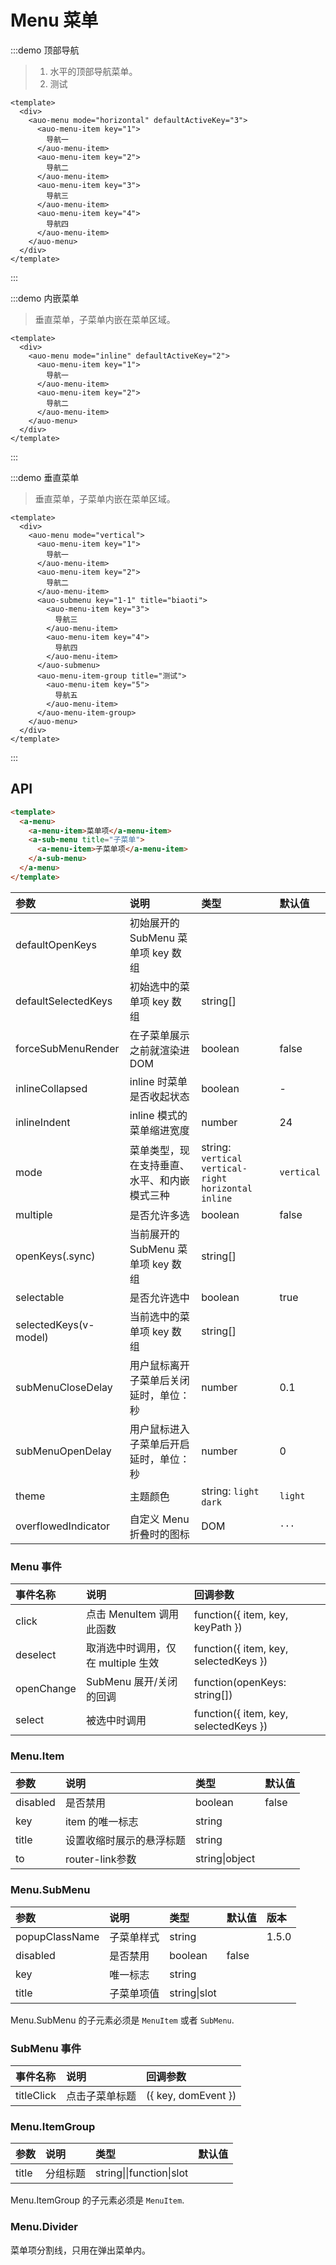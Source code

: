 # Menu 菜单

:::demo 顶部导航

>1. 水平的顶部导航菜单。
>2. 测试

```vue
<template>
  <div>
    <auo-menu mode="horizontal" defaultActiveKey="3">
      <auo-menu-item key="1">
        导航一
      </auo-menu-item>
      <auo-menu-item key="2">
        导航二
      </auo-menu-item>
      <auo-menu-item key="3">
        导航三
      </auo-menu-item>
      <auo-menu-item key="4">
        导航四
      </auo-menu-item>
    </auo-menu>
  </div>
</template>
```

:::

:::demo 内嵌菜单

> 垂直菜单，子菜单内嵌在菜单区域。

```vue
<template>
  <div>
    <auo-menu mode="inline" defaultActiveKey="2">
      <auo-menu-item key="1">
        导航一
      </auo-menu-item>
      <auo-menu-item key="2">
        导航二
      </auo-menu-item>
    </auo-menu>
  </div>
</template>
```

:::

:::demo 垂直菜单

> 垂直菜单，子菜单内嵌在菜单区域。

```vue
<template>
  <div>
    <auo-menu mode="vertical">
      <auo-menu-item key="1">
        导航一
      </auo-menu-item>
      <auo-menu-item key="2">
        导航二
      </auo-menu-item>
      <auo-submenu key="1-1" title="biaoti">
      	<auo-menu-item key="3">
          导航三
        </auo-menu-item>
        <auo-menu-item key="4">
          导航四
        </auo-menu-item>
      </auo-submenu>
      <auo-menu-item-group title="测试">
      	<auo-menu-item key="5">
          导航五
        </auo-menu-item>
      </auo-menu-item-group>
    </auo-menu>
  </div>
</template>
```

:::

## API

```html
<template>
  <a-menu>
    <a-menu-item>菜单项</a-menu-item>
    <a-sub-menu title="子菜单">
      <a-menu-item>子菜单项</a-menu-item>
    </a-sub-menu>
  </a-menu>
</template>
```

| 参数                  | 说明                                         | 类型                                                      | 默认值     |
| :-------------------- | :------------------------------------------- | :-------------------------------------------------------- | :--------- |
| defaultOpenKeys       | 初始展开的 SubMenu 菜单项 key 数组           |                                                           |            |
| defaultSelectedKeys   | 初始选中的菜单项 key 数组                    | string[]                                                  |            |
| forceSubMenuRender    | 在子菜单展示之前就渲染进 DOM                 | boolean                                                   | false      |
| inlineCollapsed       | inline 时菜单是否收起状态                    | boolean                                                   | -          |
| inlineIndent          | inline 模式的菜单缩进宽度                    | number                                                    | 24         |
| mode                  | 菜单类型，现在支持垂直、水平、和内嵌模式三种 | string: `vertical` `vertical-right` `horizontal` `inline` | `vertical` |
| multiple              | 是否允许多选                                 | boolean                                                   | false      |
| openKeys(.sync)       | 当前展开的 SubMenu 菜单项 key 数组           | string[]                                                  |            |
| selectable            | 是否允许选中                                 | boolean                                                   | true       |
| selectedKeys(v-model) | 当前选中的菜单项 key 数组                    | string[]                                                  |            |
| subMenuCloseDelay     | 用户鼠标离开子菜单后关闭延时，单位：秒       | number                                                    | 0.1        |
| subMenuOpenDelay      | 用户鼠标进入子菜单后开启延时，单位：秒       | number                                                    | 0          |
| theme                 | 主题颜色                                     | string: `light` `dark`                                    | `light`    |
| overflowedIndicator   | 自定义 Menu 折叠时的图标                     | DOM                                                       | `···`      |

### Menu 事件

| 事件名称   | 说明                               | 回调参数                              |
| :--------- | :--------------------------------- | :------------------------------------ |
| click      | 点击 MenuItem 调用此函数           | function({ item, key, keyPath })      |
| deselect   | 取消选中时调用，仅在 multiple 生效 | function({ item, key, selectedKeys }) |
| openChange | SubMenu 展开/关闭的回调            | function(openKeys: string[])          |
| select     | 被选中时调用                       | function({ item, key, selectedKeys }) |

### Menu.Item

| 参数     | 说明                     | 类型           | 默认值 |
| :------- | :----------------------- | :------------- | :----- |
| disabled | 是否禁用                 | boolean        | false  |
| key      | item 的唯一标志          | string         |        |
| title    | 设置收缩时展示的悬浮标题 | string         |        |
| to       | router-link参数          | string\|object |        |

### Menu.SubMenu

| 参数           | 说明       | 类型         | 默认值 | 版本  |
| :------------- | :--------- | :----------- | :----- | :---- |
| popupClassName | 子菜单样式 | string       |        | 1.5.0 |
| disabled       | 是否禁用   | boolean      | false  |       |
| key            | 唯一标志   | string       |        |       |
| title          | 子菜单项值 | string\|slot |        |       |

Menu.SubMenu 的子元素必须是 `MenuItem` 或者 `SubMenu`.

### SubMenu 事件

| 事件名称   | 说明           | 回调参数            |
| :--------- | :------------- | :------------------ |
| titleClick | 点击子菜单标题 | ({ key, domEvent }) |

### Menu.ItemGroup

| 参数  | 说明     | 类型                     | 默认值 |
| :---- | :------- | :----------------------- | :----- |
| title | 分组标题 | string\|\|function\|slot |        |

Menu.ItemGroup 的子元素必须是 `MenuItem`.

### Menu.Divider

菜单项分割线，只用在弹出菜单内。
